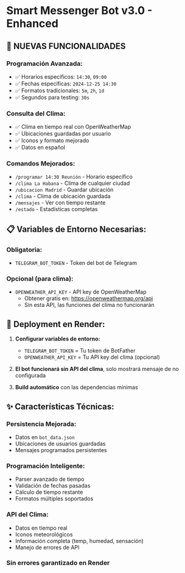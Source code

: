 # Smart Messenger Bot v3.0 - Enhanced

## 🌟 NUEVAS FUNCIONALIDADES

### Programación Avanzada:
- ✅ Horarios específicos: `14:30`, `09:00`
- ✅ Fechas específicas: `2024-12-25 14:30`
- ✅ Formatos tradicionales: `5m`, `2h`, `1d`
- ✅ Segundos para testing: `30s`

### Consulta del Clima:
- ✅ Clima en tiempo real con OpenWeatherMap
- ✅ Ubicaciones guardadas por usuario
- ✅ Iconos y formato mejorado
- ✅ Datos en español

### Comandos Mejorados:
- `/programar 14:30 Reunión` - Horario específico
- `/clima La Habana` - Clima de cualquier ciudad
- `/ubicacion Madrid` - Guardar ubicación
- `/clima` - Clima de ubicación guardada
- `/mensajes` - Ver con tiempo restante
- `/estado` - Estadísticas completas

## 📋 Variables de Entorno Necesarias:

### Obligatoria:
- `TELEGRAM_BOT_TOKEN` - Token del bot de Telegram

### Opcional (para clima):
- `OPENWEATHER_API_KEY` - API key de OpenWeatherMap
  - Obtener gratis en: https://openweathermap.org/api
  - Sin esta API, las funciones del clima no funcionarán

## 🚀 Deployment en Render:

1. **Configurar variables de entorno:**
   - `TELEGRAM_BOT_TOKEN` = Tu token de BotFather
   - `OPENWEATHER_API_KEY` = Tu API key del clima (opcional)

2. **El bot funcionará sin API del clima**, solo mostrará mensaje de no configurada

3. **Build automático** con las dependencias mínimas

## ✨ Características Técnicas:

### Persistencia Mejorada:
- Datos en `bot_data.json`
- Ubicaciones de usuarios guardadas
- Mensajes programados persistentes

### Programación Inteligente:
- Parser avanzado de tiempo
- Validación de fechas pasadas
- Cálculo de tiempo restante
- Formatos múltiples soportados

### API del Clima:
- Datos en tiempo real
- Iconos meteorológicos
- Información completa (temp, humedad, sensación)
- Manejo de errores de API

### Sin errores garantizado en Render

